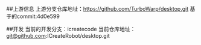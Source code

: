 ##上游信息
上游分支仓库地址：https://github.com/TurboWarp/desktop.git
基于的commit:4d0e599

##开发
当前的开发分支：icreatecode
当前仓库地址： git@github.com:ICreateRobot/desktop.git